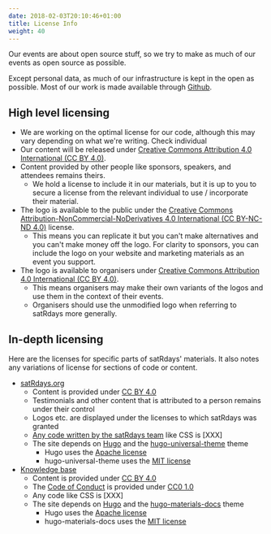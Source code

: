 ```yaml
---
date: 2018-02-03T20:10:46+01:00
title: License Info
weight: 40
---
```


Our events are about open source stuff, so we try to make as much of our events as open source as possible.

Except personal data, as much of our infrastructure is kept in the open as possible. Most of our work is made available through [Github](//github.com/satrdays). 

## High level licensing
- We are working on the optimal license for our code, although this may vary depending on what we're writing. Check individual 
- Our content will be released under [Creative Commons Attribution 4.0 International (CC BY 4.0)](//creativecommons.org/licenses/by/4.0/).
- Content provided by other people like sponsors, speakers, and attendees remains theirs.
    + We hold a license to include it in our materials, but it is up to you to secure a license from the relevant individual to use / incorporate their material.
- The logo is available to the public under the [Creative Commons Attribution-NonCommercial-NoDerivatives 4.0 International (CC BY-NC-ND 4.0)](//creativecommons.org/licenses/by-nc-nd/4.0/) license. 
    + This means you can replicate it but you can't make alternatives and you can't make money off the logo. For clarity to sponsors, you can include the logo on your website and marketing materials as an event you support.
- The logo is available to organisers under [Creative Commons Attribution 4.0 International (CC BY 4.0)](//creativecommons.org/licenses/by/4.0/).
    + This means organisers may make their own variants of the logos and use them in the context of their events. 
	+ Organisers should use the unmodified logo when referring to satRdays more generally.
	
## In-depth licensing
Here are the licenses for specific parts of satRdays' materials. It also notes any variations of license for sections of code or content.

- [satRdays.org](//satrdays.org)
    + Content is provided under [CC BY 4.0](//creativecommons.org/licenses/by/4.0/)
	+ Testimonials and other content that is attributed to a person remains under their control
	+ Logos etc. are displayed under the licenses to which satRdays was granted
	+ [Any code written by the satRdays team](//github.com/satrdays/satrdays-devsite) like CSS is [XXX]
	+ The site depends on [Hugo](//gohugo.io) and the [hugo-universal-theme](//github.com/devcows/hugo-universal-theme) theme
	    + Hugo uses the [Apache license](//github.com/gohugoio/hugo/blob/master/LICENSE.md)
		+ hugo-universal-theme uses the [MIT license](//github.com/devcows/hugo-universal-theme/blob/master/LICENSE)
- [Knowledge base](..)
    + Content is provided under [CC BY 4.0](//creativecommons.org/licenses/by/4.0/)
	+ The [Code of Conduct](../diversity/#code-of-conduct) is provided under [CC0 1.0](//creativecommons.org/publicdomain/zero/1.0/)
	+ Any code like CSS is [XXX]
	+ The site depends on [Hugo](//gohugo.io) and the [hugo-materials-docs](//github.com/digitalcraftsman/hugo-material-docs) theme
	    + Hugo uses the [Apache license](//github.com/gohugoio/hugo/blob/master/LICENSE.md)
		+ hugo-materials-docs uses the [MIT license](//github.com/digitalcraftsman/hugo-material-docs/blob/master/LICENSE.md)
